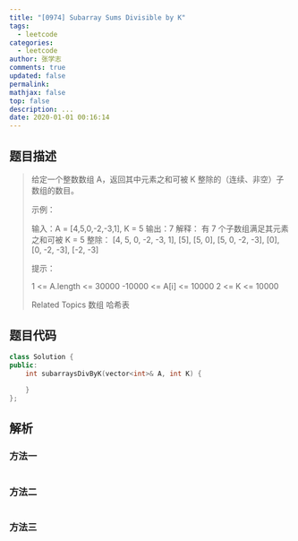 ```yaml
---
title: "[0974] Subarray Sums Divisible by K"
tags:
  - leetcode
categories:
  - leetcode
author: 张学志
comments: true
updated: false
permalink:
mathjax: false
top: false
description: ...
date: 2020-01-01 00:16:14
---
```


## 题目描述

> 给定一个整数数组 A，返回其中元素之和可被 K 整除的（连续、非空）子数组的数目。 
> 
> 
> 
> 示例： 
> 
> 输入：A = [4,5,0,-2,-3,1], K = 5
> 输出：7
> 解释：
> 有 7 个子数组满足其元素之和可被 K = 5 整除：
> [4, 5, 0, -2, -3, 1], [5], [5, 0], [5, 0, -2, -3], [0], [0, -2, -3], [-2, -3]
> 
> 
> 
> 
> 提示： 
> 
> 
> 1 <= A.length <= 30000 
> -10000 <= A[i] <= 10000 
> 2 <= K <= 10000 
> 
> Related Topics 数组 哈希表

## 题目代码

```cpp
class Solution {
public:
    int subarraysDivByK(vector<int>& A, int K) {
        
    }
};
```

## 解析

### 方法一

```cpp

```

### 方法二

```cpp

```

### 方法三

```cpp

```

